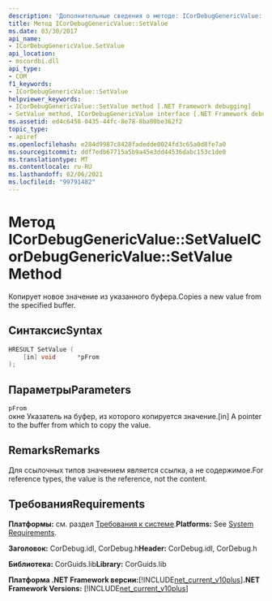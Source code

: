 ```yaml
---
description: 'Дополнительные сведения о методе: ICorDebugGenericValue:: SetValue'
title: Метод ICorDebugGenericValue::SetValue
ms.date: 03/30/2017
api_name:
- ICorDebugGenericValue.SetValue
api_location:
- mscordbi.dll
api_type:
- COM
f1_keywords:
- ICorDebugGenericValue::SetValue
helpviewer_keywords:
- ICorDebugGenericValue::SetValue method [.NET Framework debugging]
- SetValue method, ICorDebugGenericValue interface [.NET Framework debugging]
ms.assetid: ed4c6458-0435-44fc-8e78-8ba00be362f2
topic_type:
- apiref
ms.openlocfilehash: e284d9987c8428fadedde0024fd3c65a0d8fe7a0
ms.sourcegitcommit: ddf7edb67715a5b9a45e3dd44536dabc153c1de0
ms.translationtype: MT
ms.contentlocale: ru-RU
ms.lasthandoff: 02/06/2021
ms.locfileid: "99791482"
---
```

# <a name="icordebuggenericvaluesetvalue-method"></a><span data-ttu-id="cbd26-103">Метод ICorDebugGenericValue::SetValue</span><span class="sxs-lookup"><span data-stu-id="cbd26-103">ICorDebugGenericValue::SetValue Method</span></span>

<span data-ttu-id="cbd26-104">Копирует новое значение из указанного буфера.</span><span class="sxs-lookup"><span data-stu-id="cbd26-104">Copies a new value from the specified buffer.</span></span>  
  
## <a name="syntax"></a><span data-ttu-id="cbd26-105">Синтаксис</span><span class="sxs-lookup"><span data-stu-id="cbd26-105">Syntax</span></span>  
  
```cpp  
HRESULT SetValue (  
    [in] void      *pFrom  
);  
```  
  
## <a name="parameters"></a><span data-ttu-id="cbd26-106">Параметры</span><span class="sxs-lookup"><span data-stu-id="cbd26-106">Parameters</span></span>  

 `pFrom`  
 <span data-ttu-id="cbd26-107">окне Указатель на буфер, из которого копируется значение.</span><span class="sxs-lookup"><span data-stu-id="cbd26-107">[in] A pointer to the buffer from which to copy the value.</span></span>  
  
## <a name="remarks"></a><span data-ttu-id="cbd26-108">Remarks</span><span class="sxs-lookup"><span data-stu-id="cbd26-108">Remarks</span></span>  

 <span data-ttu-id="cbd26-109">Для ссылочных типов значением является ссылка, а не содержимое.</span><span class="sxs-lookup"><span data-stu-id="cbd26-109">For reference types, the value is the reference, not the content.</span></span>  
  
## <a name="requirements"></a><span data-ttu-id="cbd26-110">Требования</span><span class="sxs-lookup"><span data-stu-id="cbd26-110">Requirements</span></span>  

 <span data-ttu-id="cbd26-111">**Платформы:** см. раздел [Требования к системе](../../get-started/system-requirements.md).</span><span class="sxs-lookup"><span data-stu-id="cbd26-111">**Platforms:** See [System Requirements](../../get-started/system-requirements.md).</span></span>  
  
 <span data-ttu-id="cbd26-112">**Заголовок:** CorDebug.idl, CorDebug.h</span><span class="sxs-lookup"><span data-stu-id="cbd26-112">**Header:** CorDebug.idl, CorDebug.h</span></span>  
  
 <span data-ttu-id="cbd26-113">**Библиотека:** CorGuids.lib</span><span class="sxs-lookup"><span data-stu-id="cbd26-113">**Library:** CorGuids.lib</span></span>  
  
 <span data-ttu-id="cbd26-114">**Платформа .NET Framework версии:**[!INCLUDE[net_current_v10plus](../../../../includes/net-current-v10plus-md.md)]</span><span class="sxs-lookup"><span data-stu-id="cbd26-114">**.NET Framework Versions:** [!INCLUDE[net_current_v10plus](../../../../includes/net-current-v10plus-md.md)]</span></span>
